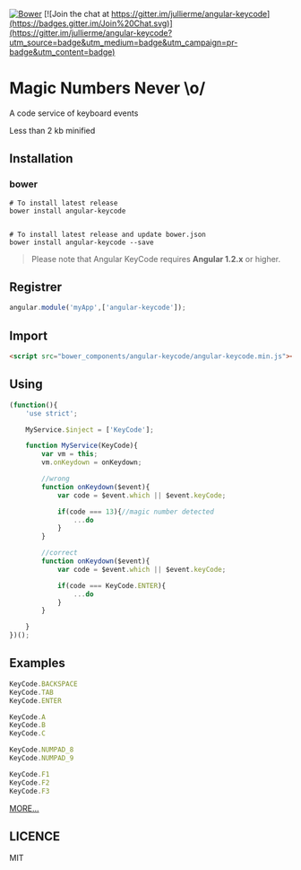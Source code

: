 [![Bower](https://img.shields.io/bower/v/angular-keycode.svg)](http://bower.io/search/?q=angular-keycode)
[![Join the chat at https://gitter.im/jullierme/angular-keycode](https://badges.gitter.im/Join%20Chat.svg)](https://gitter.im/jullierme/angular-keycode?utm_source=badge&utm_medium=badge&utm_campaign=pr-badge&utm_content=badge)


Magic Numbers Never \o/
===================

A code service of keyboard events

Less than 2 kb minified

Installation
-------------

### bower

```shell
# To install latest release
bower install angular-keycode


# To install latest release and update bower.json
bower install angular-keycode --save
```

> Please note that Angular KeyCode requires **Angular 1.2.x** or higher.


Registrer
-------------
```js
angular.module('myApp',['angular-keycode']);
```

Import
-------------
```html
<script src="bower_components/angular-keycode/angular-keycode.min.js"></script>
```

Using
-------------
```js
(function(){
	'use strict';

	MyService.$inject = ['KeyCode'];

	function MyService(KeyCode){
		var vm = this;
		vm.onKeydown = onKeydown;

        //wrong
		function onKeydown($event){
			var code = $event.which || $event.keyCode;

			if(code === 13){//magic number detected
				...do
			}
		}

        //correct
		function onKeydown($event){
            var code = $event.which || $event.keyCode;

            if(code === KeyCode.ENTER){
                ...do
            }
        }

	}
})();

```

Examples
------------

```js
KeyCode.BACKSPACE
KeyCode.TAB
KeyCode.ENTER

KeyCode.A
KeyCode.B
KeyCode.C

KeyCode.NUMPAD_8
KeyCode.NUMPAD_9

KeyCode.F1
KeyCode.F2
KeyCode.F3

```

[MORE...](https://github.com/jullierme/angular-keycode/blob/master/angular-keycode.js)


LICENCE
-------------

MIT